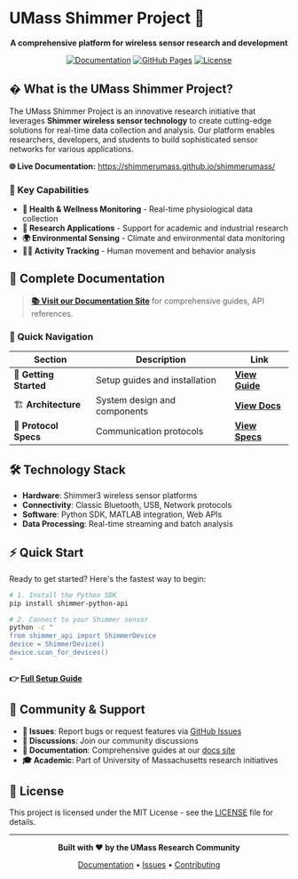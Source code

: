 # UMass Shimmer Project 📡

<div align="center">

**A comprehensive platform for wireless sensor research and development**

[![Documentation](https://img.shields.io/badge/docs-live-brightgreen)](https://shimmerumass.github.io/shimmerumass/)
[![GitHub Pages](https://github.com/shimmerumass/shimmerumass/workflows/Deploy%20MkDocs%20to%20GitHub%20Pages/badge.svg)](https://github.com/shimmerumass/shimmerumass/actions)
[![License](https://img.shields.io/badge/license-MIT-blue.svg)](LICENSE)

</div>

## � What is the UMass Shimmer Project?

The UMass Shimmer Project is an innovative research initiative that leverages **Shimmer wireless sensor technology** to create cutting-edge solutions for real-time data collection and analysis. Our platform enables researchers, developers, and students to build sophisticated sensor networks for various applications.

**🌐 Live Documentation:** https://shimmerumass.github.io/shimmerumass/

### 🎯 Key Capabilities

- **🏥 Health & Wellness Monitoring** - Real-time physiological data collection
- **🔬 Research Applications** - Support for academic and industrial research
- **🌍 Environmental Sensing** - Climate and environmental data monitoring
- **🏃‍♀️ Activity Tracking** - Human movement and behavior analysis

## 📖 Complete Documentation

> **[📚 Visit our Documentation Site](https://shimmerumass.github.io/shimmerumass/)** for comprehensive guides, API references.

### 🔗 Quick Navigation

| Section | Description | Link |
|---------|-------------|------|
| 🚀 **Getting Started** | Setup guides and installation | **[View Guide](https://shimmerumass.github.io/shimmerumass/getting-started/)** |
| 🏗️ **Architecture** | System design and components | **[View Docs](https://shimmerumass.github.io/shimmerumass/architecture/)** |
| 📡 **Protocol Specs** | Communication protocols | **[View Specs](https://shimmerumass.github.io/shimmerumass/protocol/)** |

## 🛠️ Technology Stack

- **Hardware**: Shimmer3 wireless sensor platforms
- **Connectivity**: Classic Bluetooth, USB, Network protocols
- **Software**: Python SDK, MATLAB integration, Web APIs
- **Data Processing**: Real-time streaming and batch analysis

## ⚡ Quick Start

Ready to get started? Here's the fastest way to begin:

```bash
# 1. Install the Python SDK
pip install shimmer-python-api

# 2. Connect to your Shimmer sensor
python -c "
from shimmer_api import ShimmerDevice
device = ShimmerDevice()
device.scan_for_devices()
"
```

**👉 [Full Setup Guide](https://shimmerumass.github.io/shimmerumass/getting-started/)**

## 🤝 Community & Support

- **📧 Issues**: Report bugs or request features via [GitHub Issues](https://github.com/shimmerumass/shimmerumass/issues)
- **💬 Discussions**: Join our community discussions
- **📖 Documentation**: Comprehensive guides at our [docs site](https://shimmerumass.github.io/shimmerumass/)
- **🎓 Academic**: Part of University of Massachusetts research initiatives

## 📄 License

This project is licensed under the MIT License - see the [LICENSE](LICENSE) file for details.

---

<div align="center">

**Built with ❤️ by the UMass Research Community**

[Documentation](https://shimmerumass.github.io/shimmerumass/) • [Issues](https://github.com/shimmerumass/shimmerumass/issues) • [Contributing](https://shimmerumass.github.io/shimmerumass/)

</div>

